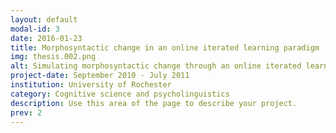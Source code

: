 ```yaml
---
layout: default
modal-id: 3
date: 2016-01-23
title: Morphosyntactic change in an online iterated learning paradigm
img: thesis.002.png
alt: Simulating morphosyntactic change through an online iterated learning paradigm
project-date: September 2010 - July 2011
institution: University of Rochester
category: Cognitive science and psycholinguistics
description: Use this area of the page to describe your project.
prev: 2
---
```


